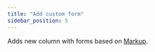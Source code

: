 ```yaml
---
title: "Add custom form"
sidebar_position: 5
---
```


Adds new column with forms based on [Markup](../develop/under-the-hood/markup.md).
